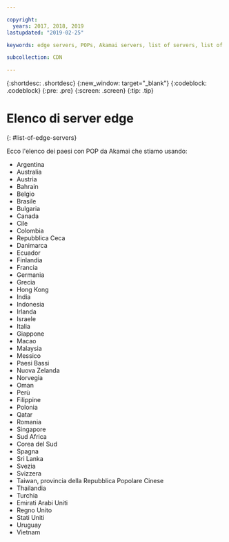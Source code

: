```yaml
---

copyright:
  years: 2017, 2018, 2019
lastupdated: "2019-02-25"

keywords: edge servers, POPs, Akamai servers, list of servers, list of countries

subcollection: CDN

---
```


{:shortdesc: .shortdesc}
{:new_window: target="_blank"}
{:codeblock: .codeblock}
{:pre: .pre}
{:screen: .screen}
{:tip: .tip}

# Elenco di server edge
{: #list-of-edge-servers}

Ecco l'elenco dei paesi con POP da Akamai che stiamo usando:

* Argentina
* Australia
* Austria
* Bahrain
* Belgio
* Brasile
* Bulgaria
* Canada
* Cile
* Colombia
* Repubblica Ceca
* Danimarca
* Ecuador
* Finlandia
* Francia
* Germania
* Grecia
* Hong Kong
* India
* Indonesia
* Irlanda
* Israele
* Italia
* Giappone
* Macao
* Malaysia
* Messico
* Paesi Bassi
* Nuova Zelanda
* Norvegia
* Oman
* Perù
* Filippine
* Polonia
* Qatar
* Romania
* Singapore
* Sud Africa
* Corea del Sud
* Spagna
* Sri Lanka
* Svezia
* Svizzera
* Taiwan, provincia della Repubblica Popolare Cinese
* Thailandia
* Turchia
* Emirati Arabi Uniti
* Regno Unito
* Stati Uniti
* Uruguay
* Vietnam
